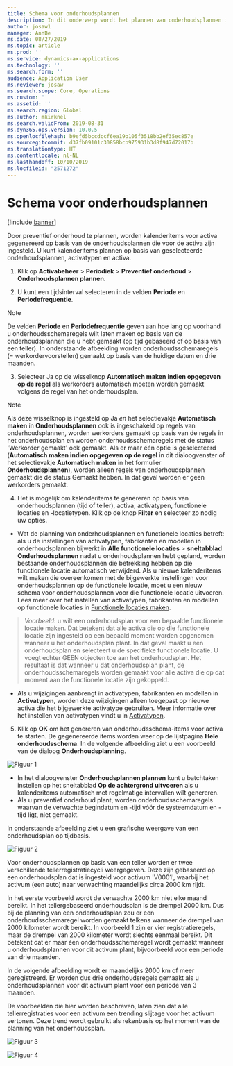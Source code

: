 ```yaml
---
title: Schema voor onderhoudsplannen
description: In dit onderwerp wordt het plannen van onderhoudsplannen in Activabeheer uitgelegd.
author: josaw1
manager: AnnBe
ms.date: 08/27/2019
ms.topic: article
ms.prod: ''
ms.service: dynamics-ax-applications
ms.technology: ''
ms.search.form: ''
audience: Application User
ms.reviewer: josaw
ms.search.scope: Core, Operations
ms.custom: ''
ms.assetid: ''
ms.search.region: Global
ms.author: mkirknel
ms.search.validFrom: 2019-08-31
ms.dyn365.ops.version: 10.0.5
ms.openlocfilehash: b9efd5bccdccf6ea19b105f3518bb2ef35ec857e
ms.sourcegitcommit: d37fb09101c30858bcb975931b3d8f947d72017b
ms.translationtype: HT
ms.contentlocale: nl-NL
ms.lasthandoff: 10/10/2019
ms.locfileid: "2571272"
---
```

# <a name="schedule-maintenance-plans"></a>Schema voor onderhoudsplannen

[!include [banner](../../includes/banner.md)]

 

Door preventief onderhoud te plannen, worden kalenderitems voor activa gegenereerd op basis van de onderhoudsplannen die voor de activa zijn ingesteld. U kunt kalenderitems plannen op basis van geselecteerde onderhoudsplannen, activatypen en activa.

1. Klik op **Activabeheer** > **Periodiek** > **Preventief onderhoud** > **Onderhoudsplannen plannen**.

2. U kunt een tijdsinterval selecteren in de velden **Periode** en **Periodefrequentie**.

>[!NOTE]
>De velden **Periode** en **Periodefrequentie** geven aan hoe lang op voorhand u onderhoudsschemaregels wilt laten maken op basis van de onderhoudsplannen die u hebt gemaakt (op tijd gebaseerd of op basis van een teller). In onderstaande afbeelding worden onderhoudsschemaregels (= werkordervoorstellen) gemaakt op basis van de huidige datum en drie maanden.

3. Selecteer Ja op de wisselknop **Automatisch maken indien opgegeven op de regel** als werkorders automatisch moeten worden gemaakt volgens de regel van het onderhoudsplan.

>[!NOTE]
>Als deze wisselknop is ingesteld op Ja *en* het selectievakje **Automatisch maken** in **Onderhoudsplannen** ook is ingeschakeld op regels van onderhoudsplannen, worden werkorders gemaakt op basis van de regels in het onderhoudsplan en worden onderhoudsschemaregels met de status 'Werkorder gemaakt' ook gemaakt. Als er maar één optie is geselecteerd (**Automatisch maken indien opgegeven op de regel** in dit dialoogvenster of het selectievakje **Automatisch maken** in het formulier **Onderhoudsplannen**), worden alleen regels van onderhoudsplannen gemaakt die de status Gemaakt hebben. In dat geval worden er geen werkorders gemaakt.

4. Het is mogelijk om kalenderitems te genereren op basis van onderhoudsplannen (tijd of teller), activa, activatypen, functionele locaties en -locatietypen. Klik op de knop **Filter** en selecteer zo nodig uw opties.

- Wat de planning van onderhoudsplannen en functionele locaties betreft: als u de instellingen van activatypen, fabrikanten en modellen in onderhoudsplannen bijwerkt in **Alle functionele locaties** > **sneltabblad Onderhoudsplannen** nadat u onderhoudsplannen hebt gepland, worden bestaande onderhoudsplannen die betrekking hebben op die functionele locatie automatisch verwijderd. Als u nieuwe kalenderitems wilt maken die overeenkomen met de bijgewerkte instellingen voor onderhoudsplannen op de functionele locatie, moet u een nieuw schema voor onderhoudsplannen voor die functionele locatie uitvoeren. Lees meer over het instellen van activatypen, fabrikanten en modellen op functionele locaties in [Functionele locaties maken](../functional-locations/create-functional-locations.md).

>*Voorbeeld*: u wilt een onderhoudsplan voor een bepaalde functionele locatie maken. Dat betekent dat alle activa die op die functionele locatie zijn ingesteld op een bepaald moment worden opgenomen wanneer u het onderhoudsplan plant. In dat geval maakt u een onderhoudsplan en selecteert u de specifieke functionele locatie. U voegt echter GEEN objecten toe aan het onderhoudsplan. Het resultaat is dat wanneer u dat onderhoudsplan plant, de onderhoudsschemaregels worden gemaakt voor alle activa die op dat moment aan de functionele locatie zijn gekoppeld.

- Als u wijzigingen aanbrengt in activatypen, fabrikanten en modellen in **Activatypen**, worden deze wijzigingen alleen toegepast op nieuwe activa die het bijgewerkte activatype gebruiken. Meer informatie over het instellen van activatypen vindt u in [Activatypen](../setup-for-objects/object-types.md).  

5. Klik op **OK** om het genereren van onderhoudsschema-items voor activa te starten. De gegenereerde items worden weer op de lijstpagina **Hele onderhoudsschema**. In de volgende afbeelding ziet u een voorbeeld van de dialoog **Onderhoudsplanning**.

![Figuur 1](media/09-preventive-maintenance.png)

- In het dialoogvenster **Onderhoudsplannen plannen** kunt u batchtaken instellen op het sneltabblad **Op de achtergrond uitvoeren** als u kalenderitems automatisch met regelmatige intervallen wilt genereren.  
- Als u preventief onderhoud plant, worden onderhoudsschemaregels waarvan de verwachte begindatum en -tijd vóór de systeemdatum en -tijd ligt, niet gemaakt.  

In onderstaande afbeelding ziet u een grafische weergave van een onderhoudsplan op tijdbasis.  

![Figuur 2](media/10-preventive-maintenance.jpg)

Voor onderhoudsplannen op basis van een teller worden er twee verschillende tellerregistratiecycli weergegeven. Deze zijn gebaseerd op een onderhoudsplan dat is ingesteld voor activum 'V0001', waarbij het activum (een auto) naar verwachting maandelijks circa 2000 km rijdt.

In het eerste voorbeeld wordt de verwachte 2000 km niet elke maand bereikt. In het tellergebaseerd onderhoudsplan is de drempel 2000 km. Dus bij de planning van een onderhoudsplan zou er een onderhoudsschemaregel worden gemaakt telkens wanneer de drempel van 2000 kilometer wordt bereikt. In voorbeeld 1 zijn er vier registratieregels, maar de drempel van 2000 kilometer wordt slechts eenmaal bereikt. Dit betekent dat er maar één onderhoudsschemaregel wordt gemaakt wanneer u onderhoudsplannen voor dit activum plant, bijvoorbeeld voor een periode van drie maanden.

In de volgende afbeelding wordt er maandelijks 2000 km of meer geregistreerd. Er worden dus drie onderhoudsregels gemaakt als u onderhoudsplannen voor dit activum plant voor een periode van 3 maanden. 

De voorbeelden die hier worden beschreven, laten zien dat alle tellerregistraties voor een activum een trending slijtage voor het activum vertonen. Deze trend wordt gebruikt als rekenbasis op het moment van de planning van het onderhoudsplan.

![Figuur 3](media/11-preventive-maintenance.png)

![Figuur 4](media/12-preventive-maintenance.png)

